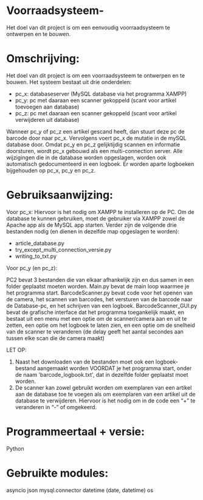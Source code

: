 # Voorraadsysteem-
Het doel van dit project is om een eenvoudig voorraadsysteem te ontwerpen en te bouwen. 

# Omschrijving:
Het doel van dit project is om een voorraadsysteem te ontwerpen en te bouwen. Het systeem bestaat uit drie onderdelen:
- pc_x: databaseserver (MySQL database via het programma XAMPP)
- pc_y: pc met daaraan een scanner gekoppeld (scant voor artikel toevoegen aan database)
- pc_z: pc met daaraan een scanner gekoppeld (scant voor artikel verwijderen uit database)

Wanneer pc_y of pc_z een artikel gescand heeft, dan stuurt deze pc de barcode door naar pc_x. Vervolgens voert pc_x de mutatie in de mySQL database door. Omdat pc_y en pc_z gelijktijdig scannen en informatie doorsturen, wordt pc_x gebouwd als een multi-connection server. Alle wijzigingen die in de database worden opgeslagen, worden ook automatisch gedocumenteerd in een logboek. Er worden aparte logboeken bijgehouden op pc_x, pc_y en pc_z. 

# Gebruiksaanwijzing:
Voor pc_x:
Hiervoor is het nodig om XAMPP te installeren op de PC. Om de database te kunnen gebruiken, moet de gebruiker via XAMPP zowel de Apache app als de MySQL app starten. 
Verder zijn de volgende drie bestanden nodig (en dienen in dezelfde map opgeslagen te worden):
- article_database.py
- try_except_multi_connection_versie.py
- writing_to_txt.py

Voor pc_y (en pc_z):

PC2 bevat 3 bestanden die van elkaar afhankelijk zijn en dus samen in een folder geplaatst moeten worden.
Main.py bevat de main loop waarmee je het programma start.
BarcodeScanner.py bevat code voor het openen van de camera, het scannen van barcodes, het versturen van de barcode naar de Database-pc, en het schrijven van een logboek.
BarcodeScanner_GUI.py bevat de grafische interface dat het programma toegankelijk maakt, en bestaat uit een menu met een optie om de scanner/camera aan en uit te zetten, een optie om het logboek te laten zien, en een optie om de snelheid van de scanner te veranderen (de delay geeft het aantal secondes aan tussen elke scan die de camera maakt)

LET OP: 
1. Naast het downloaden van de bestanden moet ook een logboek-bestand aangemaakt worden VOORDAT je het programma start, onder de naam 'barcode_logbook.txt', dat in dezelfde folder geplaatst moet worden.
2. De scanner kan zowel gebruikt worden om exemplaren van een artikel aan de database toe te voegen als om exemplaren van een artikel uit de database te verwijderen. Hiervoor is het nodig om in de code een “+” te veranderen in “-” of omgekeerd. 

# Programmeertaal + versie:
Python

# Gebruikte modules:
asyncio
json
mysql.connector
datetime (date, datetime)
os

